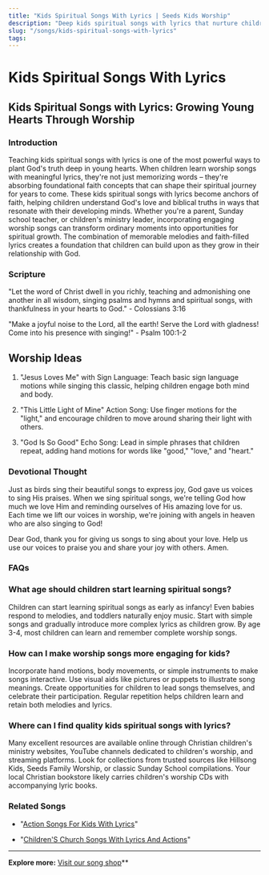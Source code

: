 ```yaml
---
title: "Kids Spiritual Songs With Lyrics | Seeds Kids Worship"
description: "Deep kids spiritual songs with lyrics that nurture children's relationship with God. Spiritual growth through music and worship."
slug: "/songs/kids-spiritual-songs-with-lyrics"
tags:
---
```


# Kids Spiritual Songs With Lyrics

## Kids Spiritual Songs with Lyrics: Growing Young Hearts Through Worship

### Introduction
Teaching kids spiritual songs with lyrics is one of the most powerful ways to plant God's truth deep in young hearts. When children learn worship songs with meaningful lyrics, they're not just memorizing words – they're absorbing foundational faith concepts that can shape their spiritual journey for years to come. These kids spiritual songs with lyrics become anchors of faith, helping children understand God's love and biblical truths in ways that resonate with their developing minds. Whether you're a parent, Sunday school teacher, or children's ministry leader, incorporating engaging worship songs can transform ordinary moments into opportunities for spiritual growth. The combination of memorable melodies and faith-filled lyrics creates a foundation that children can build upon as they grow in their relationship with God.

### Scripture
"Let the word of Christ dwell in you richly, teaching and admonishing one another in all wisdom, singing psalms and hymns and spiritual songs, with thankfulness in your hearts to God." - Colossians 3:16

"Make a joyful noise to the Lord, all the earth! Serve the Lord with gladness! Come into his presence with singing!" - Psalm 100:1-2

## Worship Ideas
1. "Jesus Loves Me" with Sign Language: Teach basic sign language motions while singing this classic, helping children engage both mind and body.

2. "This Little Light of Mine" Action Song: Use finger motions for the "light," and encourage children to move around sharing their light with others.

3. "God Is So Good" Echo Song: Lead in simple phrases that children repeat, adding hand motions for words like "good," "love," and "heart."

### Devotional Thought
Just as birds sing their beautiful songs to express joy, God gave us voices to sing His praises. When we sing spiritual songs, we're telling God how much we love Him and reminding ourselves of His amazing love for us. Each time we lift our voices in worship, we're joining with angels in heaven who are also singing to God!

Dear God, thank you for giving us songs to sing about your love. Help us use our voices to praise you and share your joy with others. Amen.

### FAQs

### What age should children start learning spiritual songs?
Children can start learning spiritual songs as early as infancy! Even babies respond to melodies, and toddlers naturally enjoy music. Start with simple songs and gradually introduce more complex lyrics as children grow. By age 3-4, most children can learn and remember complete worship songs.

### How can I make worship songs more engaging for kids?
Incorporate hand motions, body movements, or simple instruments to make songs interactive. Use visual aids like pictures or puppets to illustrate song meanings. Create opportunities for children to lead songs themselves, and celebrate their participation. Regular repetition helps children learn and retain both melodies and lyrics.

### Where can I find quality kids spiritual songs with lyrics?
Many excellent resources are available online through Christian children's ministry websites, YouTube channels dedicated to children's worship, and streaming platforms. Look for collections from trusted sources like Hillsong Kids, Seeds Family Worship, or classic Sunday School compilations. Your local Christian bookstore likely carries children's worship CDs with accompanying lyric books.

### Related Songs

- "[Action Songs For Kids With Lyrics](/songs/action-songs-for-kids-with-lyrics/)"

- "[Children'S Church Songs With Lyrics And Actions](/songs/children-s-church-songs-with-lyrics-and-actions/)"

---

**Explore more:** [Visit our song shop](https://seedskidsworship.com/shop)**

<!-- Schema Markup -->
<script type="application/ld+json">
{
  "@context": "https://schema.org",
  "@type": "MusicRecording",
  "name": "Kids Spiritual Songs With Lyrics",
  "byArtist": {
    "@type": "MusicGroup",
    "name": "Seeds Kids Worship"
  },
  "isFamilyFriendly": true,
  "url": "https://seedskidsworship.com/songs/kids-spiritual-songs-with-lyrics/"
}
</script>